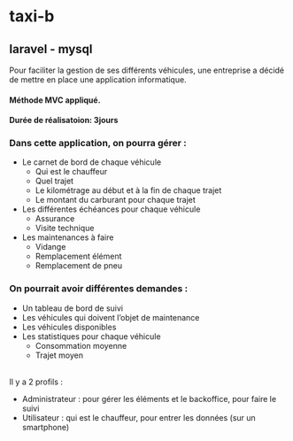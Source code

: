 # taxi-b
## laravel - mysql
Pour faciliter la gestion de ses différents véhicules, une entreprise a décidé de mettre en
place une application informatique.
#### Méthode MVC appliqué.
#### Durée de réalisatoion: 3jours
### Dans cette application, on pourra gérer :
<ul>
    <li>Le carnet de bord de chaque véhicule
        <ul>
            <li>Qui est le chauffeur</li>
            <li>Quel trajet</li>
            <li>Le kilométrage au début et à la fin de chaque trajet</li>
            <li>Le montant du carburant pour chaque trajet</li>
        </ul>
    </li>
    <li>Les différentes échéances pour chaque véhicule
        <ul>
            <li>Assurance</li>
            <li>Visite technique</li>
        </ul>
    </li>
    <li>Les maintenances à faire
        <ul>
            <li>Vidange</li>
            <li>Remplacement élément</li>
            <li>Remplacement de pneu</li>
        </ul>
    </li>
</ul>

### On pourrait avoir différentes demandes :
<ul>
    <li>Un tableau de bord de suivi</li>
    <li>Les véhicules qui doivent l’objet de maintenance</li>
    <li>Les véhicules disponibles</li>
    <li>Les statistiques pour chaque véhicule
        <ul>
            <li>Consommation moyenne</li>
            <li>Trajet moyen</li>
        </ul>
    </li>
</ul>
</br>
Il y a 2 profils :
<ul>
    <li>Administrateur : pour gérer les éléments et le backoffice, pour faire le suivi</li>
    <li>Utilisateur : qui est le chauffeur, pour entrer les données (sur un smartphone)</li>
</ul>
    
